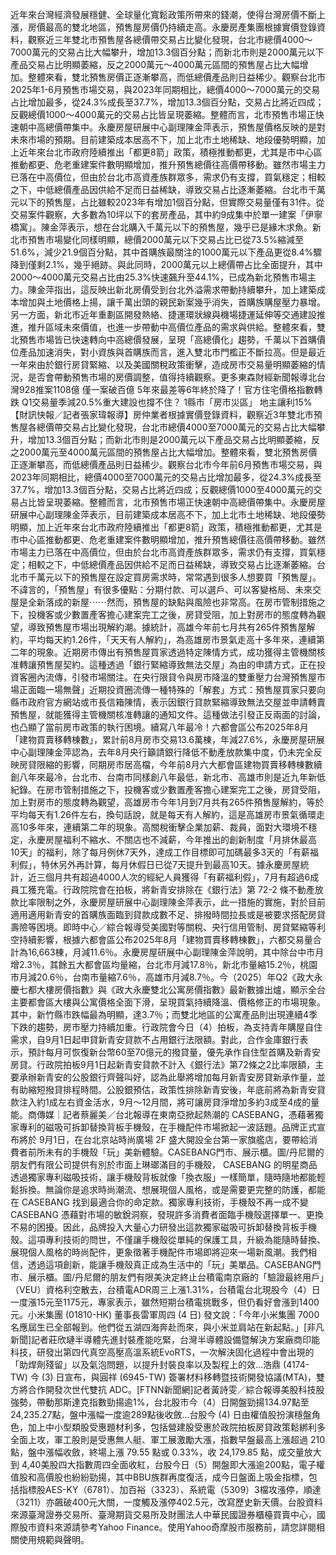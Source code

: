 近年來台灣經濟發展穩健、全球量化寬鬆政策所帶來的錢潮，使得台灣房價不斷上漲，房價最高的雙北地區，預售屋房價仍持續走高。永慶房產集團根據實價登錄資料，觀察近三年雙北市預售屋各總價帶交易占比變化發現，台北市總價4000～7000萬元的交易占比大幅攀升，增加13.3個百分點；而新北市則是2000萬元以下產品交易占比明顯萎縮，反之2000萬元～4000萬元區間的預售屋占比大幅增加。整體來看，雙北預售房價正逐漸攀高，而低總價產品則日益稀少。觀察台北市2025年1-6月預售市場交易，與2023年同期相比，總價4000～7000萬元的交易占比增加最多，從24.3%成長至37.7%，增加13.3個百分點，交易占比將近四成；反觀總價1000～4000萬元的交易占比皆呈現萎縮。整體而言，北市預售市場正快速朝中高總價帶集中。永慶房屋研展中心副理陳金萍表示，預售屋價格反映的是對未來市場的預期。目前建築成本居高不下，加上北市土地稀缺、地段優勢明顯，加上近年來台北市政府陸續推出「都更8箭」政策，積極推動都更，尤其是市中心區推動都更、危老重建案件數明顯增加，推升預售總價往高價帶移動。雖然市場主力已落在中高價位，但由於台北市高資產族群眾多，需求仍有支撐，買氣穩定；相較之下，中低總價產品因供給不足而日益稀缺，導致交易占比逐漸萎縮。台北市千萬元以下的預售屋，占比雖較2023年有增加1個百分點，但實際交易量僅有31件。從交易案件觀察，大多數為10坪以下的套房產品，其中約9成集中於單一建案「伊寧橋寓」。陳金萍表示，想在台北購入千萬元以下的預售屋，幾乎已是緣木求魚。新北市預售市場變化同樣明顯，總價2000萬元以下交易占比已從73.5%縮減至51.6%，減少21.9個百分點，其中首購族最關注的1000萬元以下產品更從8.4%驟降到僅剩2.1%，幾乎絕跡。與此同時，2000萬元以上總價帶占比全面提升，其中2000～4000萬元交易占比由25.3%快速飆升至44.1%，已成為新北預售市場主力。陳金萍指出，這反映出新北房價受到台北外溢需求帶動持續攀升，加上建築成本增加與土地價格上揚，讓千萬出頭的親民新案幾乎消失，首購族購屋壓力暴增。另一方面，新北市近年重劃區開發熱絡、捷運環狀線與機場捷運延伸等交通建設推進，推升區域未來價值，也進一步帶動中高價位產品的需求與供給。整體來看，雙北預售市場皆已快速轉向中高總價發展，呈現「高總價化」趨勢，千萬以下首購價位產品加速消失，對小資族與首購族而言，進入雙北市門檻正不斷拉高。但是最近一年來由於銀行房貸緊縮、以及美國關稅政策衝擊，造成房市交易量明顯萎縮的情況，是否會帶動預售市場的房價調整，值得持續觀察。更多東森財經新聞報導北台灣928推案1108億 僅一案破百億 5年來最差等6年終於降了！官方住宅價格指數轉跌 Q1交易量季減20.5%重大建設也撐不住？ 1縣市「房市災區」 地主讓利15%【財訊快報／記者張家瑋報導】房仲業者根據實價登錄資料，觀察近3年雙北市預售屋各總價帶交易占比變化發現，台北市總價4000至7000萬元的交易占比大幅攀升，增加13.3個百分點；而新北市則是2000萬元以下產品交易占比明顯萎縮，反之2000萬元至4000萬元區間的預售屋占比大幅增加。整體來看，雙北預售房價正逐漸攀高，而低總價產品則日益稀少。觀察台北市今年前6月預售市場交易，與2023年同期相比，總價4000至7000萬元的交易占比增加最多，從24.3%成長至37.7%，增加13.3個百分點，交易占比將近四成；反觀總價1000至4000萬元的交易占比皆呈現萎縮。整體而言，北市預售市場正快速朝中高總價帶集中。永慶房屋研展中心副理陳金萍表示，目前建築成本居高不下，加上北市土地稀缺、地段優勢明顯，加上近年來台北市政府陸續推出「都更8箭」政策，積極推動都更，尤其是市中心區推動都更、危老重建案件數明顯增加，推升預售總價往高價帶移動。雖然市場主力已落在中高價位，但由於台北市高資產族群眾多，需求仍有支撐，買氣穩定；相較之下，中低總價產品因供給不足而日益稀缺，導致交易占比逐漸萎縮。台北市千萬元以下的預售屋在設定買房需求時，常常遇到很多人想要買「預售屋」。不諱言的，「預售屋」有很多優點：分期付款、可以選戶、可以客變格局、未來交屋是全新落成的新屋⋯⋯然而，預售屋的缺點與風險也非常高。在房市管制措施之下，投機客或少數置產客擔心建案完工之後，房貸受阻，加上對房市的態度轉為觀望，導致預售屋市場出現解約潮。據統計，高雄今年前七月共有265件預售屋解約，平均每天約1.26件，「天天有人解約」，為高雄房市景氣走高十多年來，連續第二年的現象。近期房市傳出有預售屋買家透過特定陳情方式，成功獲得主管機關核准轉讓預售屋契約。這種透過「銀行緊縮導致無法交屋」為由的申請方式，正在投資客圈內流傳，引發市場關注。在央行限貸令與房市降溫的雙重壓力台灣預售屋市場正面臨一場無聲」近期投資圈流傳一種特殊的「解套」方式：預售屋買家只要向縣市政府官方網站或市長信箱陳情，表示因銀行貸款緊縮導致無法交屋並申請轉賣預售屋，就能獲得主管機關核准轉讓的通知文件。這種做法引發正反兩面的討論，也凸顯了當前房市政策的執行困境。續寫八年最冷！六都會區公布2025年8月「建物買賣移轉棟數」，累計前8月房市交易13.6萬棟，年減27.6%，永慶房屋研展中心副理陳金萍認為，去年8月央行籲請銀行降低不動產放款集中度，仍未完全反映房貸限縮的影響，同期房市居高檔，今年前8月六大都會區建物買賣移轉棟數續創八年來最冷，台北市、台南市同樣創八年最低，新北市、高雄市則是近九年新低紀錄。在房市管制措施之下，投機客或少數置產客擔心建案完工之後，房貸受阻，加上對房市的態度轉為觀望，高雄房市今年1月到7月共有265件預售屋解約，等於平均每天有1.26件左右，換句話說，就是每天有人解約，這是高雄房市景氣循環走高10多年來，連續第二年的現象。高關稅衝擊企業加薪、裁員，面對大環境不穩定，永慶房屋福利不縮水、不關店也不減薪，今年推出的創新制度「月排休最高10天」的福利，除了每月例休7天外，達成工作目標即可加碼最多3天的「有薪福利假」，特休另外再計算，每月休假日已從7天提升到最高10天。據永慶房屋統計，近三個月共有超過4000人次的經紀人員獲得「有薪福利假」，7月有超過6成員工獲充電。行政院院會在拍板，將新青安排除在《銀行法》第 72-2 條不動產放款比率限制之外，永慶房屋研展中心副理陳金萍表示，此一措施的實施，對於目前適用適用新青安的首購族面臨到貸款成數不足、排撥時間拉長或是被要求搭配房貸壽險等困境。即時中心／綜合報導受美國對等關稅、央行信用管制、房貸緊縮等利空持續影響，根據六都會區公布2025年8月「建物買賣移轉棟數」，六都交易量合計為16,663棟，月減11.6％。永慶房屋研展中心副理陳金萍說明，其中除台中市月增2.3％，其餘五大都會區均量縮，台北市月減17.8％，新北市量縮15.2％，桃園市月減20.6％，台南市量縮7.6％，高雄市月減8.7％。今（2025）年Q2《政大永慶七都大樓房價指數》與《政大永慶雙北公寓房價指數》最新數據出爐，顯示全台主要都會區大樓與公寓價格全面下滑，呈現買氣持續降溫、價格修正的市場現象。其中，新竹縣市跌幅最為明顯，達3.7％；而雙北地區的公寓產品則出現連續4季下跌的趨勢，房市壓力持續加重。行政院會今日（4）拍板，為支持青年購屋自住需求，自9月1日起申貸新青安貸款不占用銀行法限額。對此，合作金庫銀行表示，預計每月可恢復新台幣60至70億元的撥貸量，優先承作自住型首購及新青安房貸。行政院拍板9月1日起新青安貸款不計入《銀行法》第72條之2比率限額，主要承辦新青安的公股銀行齊聲叫好，認為此舉將增加每月新青安房貸新承作量，並有助縮短撥貸排程時間。公股銀預估，政策性排除新青安後，年底前將為新青安貸款注入約1成左右資金活水，9月～12月間，將可讓房貸淨增加多約3成至4成的量能。商傳媒｜記者蔡麗美／台北報導在東南亞掀起熱潮的 CASEBANG，憑藉著獨家專利的磁吸可拆卸替換背板手機殼，在手機配件市場掀起一波話題。品牌正式宣布將於 9月1日，在台北京站時尚廣場 2F 盛大開設全台第一家旗艦店，要帶給消費者前所未有的手機殼「玩」美新體驗。CASEBANG門市、展示櫃。圖/丹尼爾的朋友們有限公司提供有別於市面上琳瑯滿目的手機殼， CASEBANG 的明星商品透過獨家專利磁吸技術，讓手機殼背板就像「換衣服」一樣簡單，隨時隨地都能輕鬆拆換。無論你是追求時尚潮流、想展現個人風格，或是需要更完整的防護，都能在 CASEBANG 找到最適合你的命定款。獨家專利技術，手機殼不再一成不變CASEBANG 憑藉對市場的敏銳洞察，發現許多消費者面臨手機殼選擇單一、更換不易的困擾。因此，品牌投入大量心力研發出這款獨家磁吸可拆卸替換背板手機殼。這項專利技術的問世，不僅讓手機殼從單純的保護工具，升級為能隨時替換、展現個人風格的時尚配件，更象徵著手機配件市場即將迎來一場新風潮。我們相信，透過這項創新，能讓手機殼真正成為生活中的「玩」美單品。CASEBANG門市、展示櫃。圖/丹尼爾的朋友們有限美決定終止台積電南京廠的「驗證最終用戶」（VEU）資格利空散去，台積電ADR周三上漲1.31%，台積電台北現股今（4）日一度漲15元至1175元，專家表示，雖然短期台積電挑戰多，但仍看好會漲到1400元。小米集團 (01810-HK) 董事長雷軍周四 (4 日) 發文說：「今年小米集團 7000 名應屆生已全部報到。他們從五湖四海奔赴而來，與小米並肩站在新起點。」[非凡新聞]記者莊欣璉半導體先進封裝產能吃緊，台灣半導體設備暨解決方案廠商印能科技，研發出第四代真空高壓高溫系統EvoRTS，一次解決固化過程中會出現的「助焊劑殘留」以及氣泡問題，以提升封裝良率以及製程上的效...浩鼎 (4174-TW) 今 (3) 日宣布，與圓祥 (6945-TW) 簽署材料移轉暨技術開發協議(MTA)，雙方將合作開發次世代雙抗 ADC。[FTNN新聞網]記者黃詩雯／綜合報導美股科技股強勢，帶動那斯達克指數勁揚逾1%，台北股市今（4）日開盤勁揚134.97點至24,235.27點，盤中漲幅一度逾289點後收斂...台股今 (4) 日由權值股扮演穩盤角色，加上中小型類股受惠題材利多，包括營建股受惠於政院拍板房貸政策鬆綁利多全面上攻，軍工股則是受惠無人艇、軍工展激勵大漲，指數早盤最高上漲超過 210 點，盤中漲幅收斂，終場上漲 79.55 點或 0.33%，收 24,179.85 點，成交量放大到 4,40美股四大指數周四全面收紅，台股今日（5）開盤即大漲逾200點，電子權值股和高價股也紛紛勁揚，其中BBU族群再度復活，成今日盤面上吸金指標，包括指標股AES-KY（6781）、加百裕（3323）、系統電（5309）3檔攻漲停，順達（3211）亦飆破400元大關，一度觸及漲停402.5元，改寫歷史新天價。台股資料來源臺灣證券交易所、臺灣期貨交易所及財團法人中華民國證券櫃檯買賣中心，國際股市資料來源請參考Yahoo Finance。使用Yahoo奇摩股市服務前，請您詳閱相關使用規範與聲明。